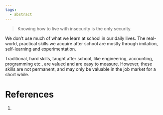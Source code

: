 ```yaml
---
tags:
  - abstract
---
```

> Knowing how to live with insecurity is the only security. 

We don’t use much of what we learn at school in our daily lives. The real-world, practical skills we acquire after school are mostly through imitation, self-learning and experimentation.

Traditional, hard skills, taught after school, like engineering, accounting, programming etc., are valued and are easy to measure. However, these skills are not permanent, and may only be valuable in the job market for a short while.

# References
1. 


